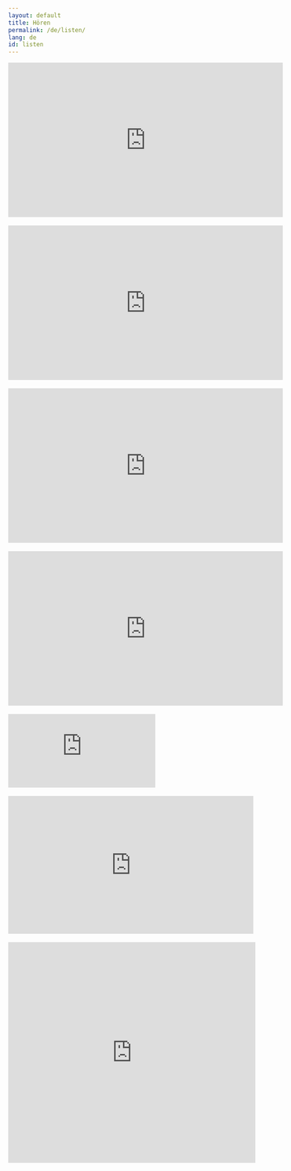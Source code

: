 ```yaml
---
layout: default
title: Hören
permalink: /de/listen/
lang: de
id: listen
---
```



<div class="video">
<iframe width="560" height="315" src="https://www.youtube.com/embed/S6zxmoBuBnc" title="YouTube video player" frameborder="0" allow="accelerometer; autoplay; clipboard-write; encrypted-media; gyroscope; picture-in-picture" allowfullscreen></iframe>
</div>

<br/>

<div class="video">
<iframe width="560" height="315" src="https://www.youtube.com/embed/99OqAnWsw1M" title="YouTube video player" frameborder="0" allow="accelerometer; autoplay; clipboard-write; encrypted-media; gyroscope; picture-in-picture" allowfullscreen></iframe>
</div>

<br/>

<div class="video">
<iframe width="560" height="315" src="https://www.youtube.com/embed/s3EkzvsbVZw?start=17" frameborder="0" allow="accelerometer; autoplay; encrypted-media; gyroscope; picture-in-picture" allowfullscreen></iframe>
</div>

<br/>

<div class="video">
<iframe width="560" height="315" src="https://www.youtube.com/embed/JCnfQejWKLs" frameborder="0" allow="accelerometer; autoplay; encrypted-media; gyroscope; picture-in-picture" allowfullscreen></iframe>
</div>

<br/>


<div class="video">
<iframe src="https://player.vimeo.com/video/123874424?color=ffffff&byline=0&portrait=0"  frameborder="0" webkitallowfullscreen mozallowfullscreen allowfullscreen></iframe>
</div>

<br/>

<div class="video">
<iframe src="https://player.vimeo.com/video/124854081?color=ffffff&byline=0&portrait=0" width="500" height="281" frameborder="0" webkitallowfullscreen mozallowfullscreen allowfullscreen></iframe>
</div>


<br/>

<div class="video">
<iframe width="100%" height="450" scrolling="no" frameborder="no" src="https://w.soundcloud.com/player/?url=https%3A//api.soundcloud.com/playlists/103541231&amp;auto_play=false&amp;hide_related=false&amp;show_comments=true&amp;show_user=false&amp;show_artwork=false&amp;show_reposts=false&amp;visual=true"></iframe>
</div>
